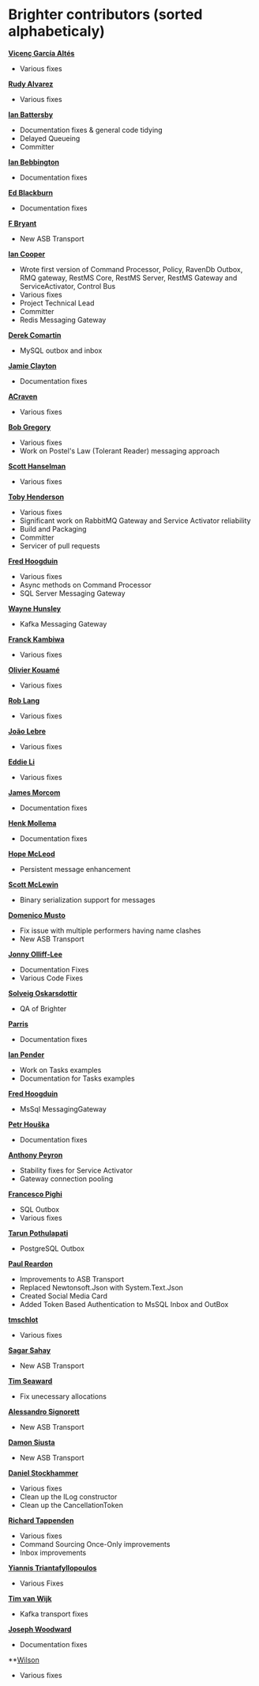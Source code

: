 Brighter contributors (sorted alphabeticaly)
============================================

**[Vicenç García Altés](https://github.com/vgaltes)**
  * Various fixes 

**[Rudy Alvarez](https://github.com/rudygt)**
  * Various fixes  

**[Ian Battersby](https://github.com/ianbattersby)**
* Documentation fixes & general code tidying
* Delayed Queueing
* Committer

**[Ian Bebbington](https://github.com/ibebbs)** 
 * Documentation fixes

**[Ed Blackburn](https://github.com/edblackburn)** 
 * Documentation fixes

**[F Bryant](https://github.com/FBryant87)**
 * New ASB Transport
 
**[Ian Cooper](https://github.com/iancooper)**
  * Wrote first version of Command Processor, Policy, RavenDb Outbox, RMQ gateway, RestMS Core, RestMS Server, RestMS Gateway and ServiceActivator, Control Bus
  * Various fixes
  * Project Technical Lead
  * Committer
  * Redis Messaging Gateway
  
**[Derek Comartin](https://github.com/dcomartin)**
 * MySQL outbox and inbox
 
**[Jamie Clayton](https://github.com/mit-jamie-clayton)**
* Documentation fixes

**[ACraven](https://github.com/acraven)**
  * Various fixes
  
**[Bob Gregory](https://github.com/BobFromHuddle)**
  * Various fixes
  * Work on Postel's Law (Tolerant Reader) messaging approach
  
**[Scott Hanselman](https://github.com/shanselman)**
  * Various fixes

**[Toby Henderson](https://github.com/holytshirt)**
  * Various fixes
  * Significant work on RabbitMQ Gateway and Service Activator reliability
  * Build and Packaging
  * Committer
  * Servicer of pull requests
   
**[Fred Hoogduin](https://github.com/Red-F)**
  * Various fixes
  * Async methods on Command Processor
  * SQL Server Messaging Gateway
 
**[Wayne Hunsley](https://github.com/whunsley)**
  * Kafka Messaging Gateway 
  
**[Franck Kambiwa](https://github.com/thynquest)**
  * Various fixes

**[Olivier Kouamé](https://github.com/okouam)**
 * Various fixes
 
**[Rob Lang](https://github.com/brainwipe)**
 * Various fixes

**[João Lebre](https://github.com/jplebre)**
 * Various fixes

**[Eddie Li](https://github.com/xiaodili)**
  * Various fixes   
  
**[James Morcom](https://github.com/mrmorcs)**
  * Documentation fixes
  
**[Henk Mollema](https://github.com/henkmollema)**
  * Documentation fixes 
  
**[Hope McLeod](https://github.com/homcl)**
  * Persistent message enhancement 

**[Scott McLewin](https://github.com/smclewin)**
  * Binary serialization support for messages 
  
**[Domenico Musto](https://github.com/domspektrix?)**
  * Fix issue with multiple performers having name clashes
  * New ASB Transport
  
**[Jonny Olliff-Lee](https://github.com/DevJonny)**
  * Documentation Fixes
  * Various Code Fixes
   
**[Solveig Oskarsdottir](https://github.com/solveigo)**
 * QA of Brighter
 
**[Parris](https://github.com/GrooveCS)**
 * Documentation fixes
 
**[Ian Pender](https://github.com/penderi)**
  * Work on Tasks examples
  * Documentation for Tasks examples

**[Fred Hoogduin](https://github.com/Red-F)**
  * MsSql MessagingGateway

**[Petr Houška](https://github.com/petrroll)**
  * Documentation fixes 
 
**[Anthony Peyron](https://github.com/MrHypnos)**
 * Stability fixes for Service Activator
 * Gateway connection pooling

**[Francesco Pighi](https://github.com/fpighi)**
  * SQL Outbox
  * Various fixes

**[Tarun Pothulapati](https://github.com/Pothulapati)**
  * PostgreSQL Outbox

**[Paul Reardon](https://github.com/preardon)**
  * Improvements to ASB Transport 
  * Replaced Newtonsoft.Json with System.Text.Json
  * Created Social Media Card
  * Added Token Based Authentication to MsSQL Inbox and OutBox

**[tmschlot](https://github.com/tmschlot)**
  * Various fixes
  
**[Sagar Sahay](https://github.com/sagarSahay)**  
 * New ASB Transport
  
**[Tim Seaward](https://github.com/Drawaes)**
 * Fix unecessary allocations

**[Alessandro Signorett](https://github.com/alesgn)**
 * New ASB Transport

**[Damon Siusta](https://github.com/damonsiusta)**
 * New ASB Transport

**[Daniel Stockhammer](https://github.com/dstockhammer?tab=activity)** 
  * Various fixes
  * Clean up the ILog constructor
  * Clean up the CancellationToken

**[Richard Tappenden](https://github.com/tapmantwo)**
  * Various fixes
  * Command Sourcing Once-Only improvements
  * Inbox improvements

**[Yiannis Triantafyllopoulos](https://github.com/yiannistri)**  
  * Various Fixes
  
**[Tim van Wijk](https://github.com/timvw74)**
  * Kafka transport fixes  

**[Joseph Woodward](https://github.com/JosephWoodward)**  
  * Documentation fixes 
  
**[Wilson](https://github.com/drewsuccess)
  * Various fixes
  
